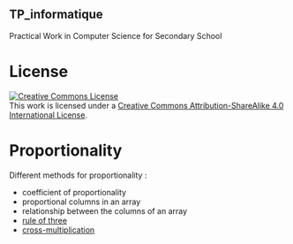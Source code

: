 ## TP_informatique

Practical Work in Computer Science for Secondary School

# License

<a rel="license" href="http://creativecommons.org/licenses/by-sa/4.0/"><img alt="Creative Commons License" style="border-width:0" src="https://i.creativecommons.org/l/by-sa/4.0/88x31.png" /></a><br />This work is licensed under a <a rel="license" href="http://creativecommons.org/licenses/by-sa/4.0/">Creative Commons Attribution-ShareAlike 4.0 International License</a>.

# Proportionality

Different methods for proportionality : 

* coefficient of proportionality
* proportional columns in an array
* relationship between the columns of an array
* [rule of three](https://en.wikipedia.org/wiki/Cross-multiplication#Rule_of_Three) 
* [cross-multiplication](https://en.wikipedia.org/wiki/Cross-multiplication)


